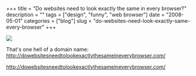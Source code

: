 +++
title = "Do websites need to look exactly the same in every browser?"
description = ""
tags = ["design", "funny", "web browser"]
date = "2008-05-01"
categories = ["blog"]
slug = "do-websites-need-look-exactly-same-every-browser"
+++



  <div class="notebook-screenshot"><a href="http://dowebsitesneedtolookexactlythesameineverybrowser.com/"><img id='bluga-thumbnail-1228' class='bluga-thumbnail large' src='http://media.konigi.com/bluga/
wt481a06c7aac81.jpg'/></a></div><p>That's one hell of a domain name: <a href="http://dowebsitesneedtolookexactlythesameineverybrowser.com/">http://dowebsitesneedtolookexactlythesameineverybrowser.com/</a></p>
    
  <a href="http://dowebsitesneedtolookexactlythesameineverybrowser.com/">http://dowebsitesneedtolookexactlythesameineverybrowser.com/</a>
